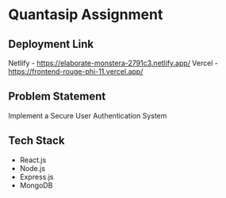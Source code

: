 # Quantasip Assignment

## Deployment Link
Netlify - https://elaborate-monstera-2791c3.netlify.app/
Vercel - https://frontend-rouge-phi-11.vercel.app/

## Problem Statement
Implement a Secure User Authentication System

## Tech Stack

* React.js
* Node.js
* Express.js
* MongoDB
